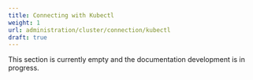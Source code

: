 ```yaml
---
title: Connecting with Kubectl
weight: 1
url: administration/cluster/connection/kubectl
draft: true
---
```


This section is currently empty and the documentation development is in progress.